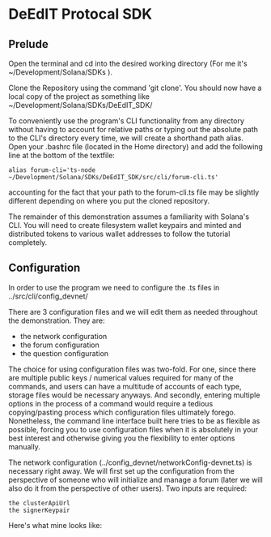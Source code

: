 # DeEdIT Protocal SDK

## Prelude

Open the terminal and cd into the desired working directory (For me it's ~/Development/Solana/SDKs ).

Clone the Repository using the command 'git clone'. You should now have a local copy of the project as something like ~/Development/Solana/SDKs/DeEdIT_SDK/

To conveniently use the program's CLI functionality from any directory without having to account for relative paths or typing out the absolute path to the CLI's directory every time, we will create a shorthand path alias. Open your .bashrc file (located in the Home directory) and add the following line at the bottom of the textfile:

    alias forum-cli='ts-node ~/Development/Solana/SDKs/DeEdIT_SDK/src/cli/forum-cli.ts'

accounting for the fact that your path to the forum-cli.ts file may be slightly different depending on where you put the cloned repository.

The remainder of this demonstration assumes a familiarity with Solana's CLI. You will need to create filesystem wallet keypairs and minted and distributed tokens to various wallet addresses to follow the tutorial completely.

## Configuration

In order to use the program we need to configure the .ts files in ../src/cli/config_devnet/

There are 3 configuration files and we will edit them as needed throughout the demonstration. They are:

   - the network configuration
   - the forum configuration
   - the question configuration
   
The choice for using configuration files was two-fold. For one, since there are multiple public keys / numerical values required for many of the commands, and users can have a multitude of accounts of each type, storage files would be necessary anyways. And secondly, entering multiple options in the process of a command would require a tedious copying/pasting process which configuration files ultimately forego. Nonetheless, the command line interface built here tries to be as flexible as possible, forcing you to use configuration files when it is absolutely in your best interest and otherwise giving you the flexibility to enter options manually.

The network configuration (../config_devnet/networkConfig-devnet.ts) is necessary right away. We will first set up the configuration from the perspective of someone who will initialize and manage a forum (later we will also do it from the perspective of other users). Two inputs are required:

    the clusterApiUrl
    the signerKeypair

Here's what mine looks like:

